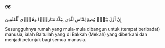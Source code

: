 ##### 96

<span class="ayah">إِنَّ أَوَّلَ بَيْتٍۢ وُضِعَ لِلنَّاسِ لَلَّذِى بِبَكَّةَ مُبَارَكًۭا وَهُدًۭى لِّلْعَٰلَمِينَ</span>

<span class="ayah_translation">Sesungguhnya rumah yang mula-mula dibangun untuk (tempat beribadat) manusia, ialah Baitullah yang di Bakkah (Mekah) yang diberkahi dan menjadi petunjuk bagi semua manusia.</span>

